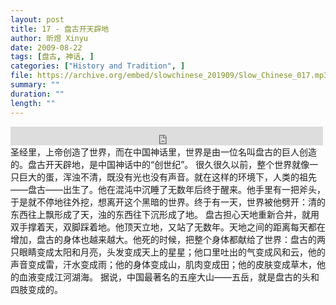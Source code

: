 ```yaml
---
layout: post
title: 17 - 盘古开天辟地
author: 昕煜 Xinyu
date: 2009-08-22
tags: [盘古, 神话, ]
categories: ["History and Tradition", ]
file: https://archive.org/embed/slowchinese_201909/Slow_Chinese_017.mp3
summary: ""
duration: ""
length: ""
---
```


<iframe src="https://archive.org/embed/slowchinese_201909/Slow_Chinese_017.mp3" width="500" height="30" frameborder="0" webkitallowfullscreen="true" mozallowfullscreen="true" allowfullscreen></iframe>
圣经里，上帝创造了世界，而在中国神话里，世界是由一位名叫盘古的巨人创造的。盘古开天辟地，是中国神话中的“创世纪”。
很久很久以前，整个世界就像一只巨大的蛋，浑浊不清，既没有光也没有声音。就在这样的环境下，人类的祖先——盘古——出生了。他在混沌中沉睡了无数年后终于醒来。他手里有一把斧头，于是就不停地往外挖，想离开这个黑暗的世界。终于有一天，世界被他劈开：清的东西往上飘形成了天，浊的东西往下沉形成了地。
盘古担心天地重新合并，就用双手撑着天，双脚踩着地。他顶天立地，又站了无数年。天地之间的距离每天都在增加，盘古的身体也越来越大。他死的时候，把整个身体都献给了世界：盘古的两只眼睛变成太阳和月亮，头发变成天上的星星；他口里吐出的气变成风和云，他的声音变成雷，汗水变成雨；他的身体变成山，肌肉变成田；他的皮肤变成草木，他的血液变成江河湖海。
据说，中国最著名的五座大山——五岳，就是盘古的头和四肢变成的。
 
